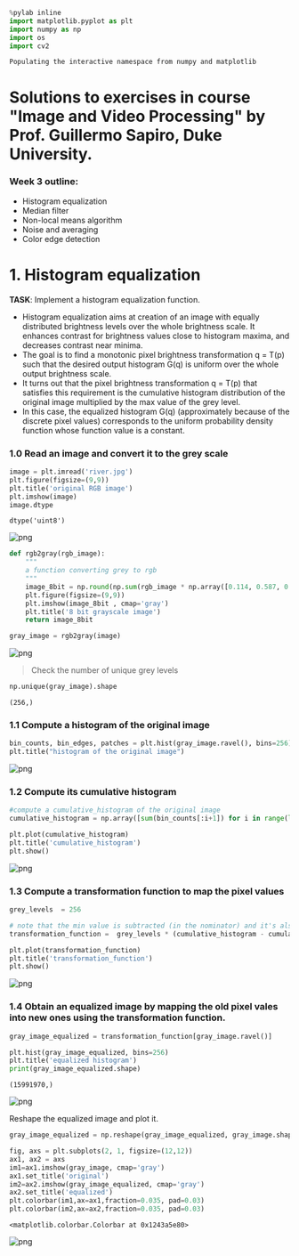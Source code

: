 ```python
%pylab inline
import matplotlib.pyplot as plt 
import numpy as np
import os
import cv2
```

    Populating the interactive namespace from numpy and matplotlib


# **Solutions to exercises in course "Image and Video Processing" by Prof. Guillermo Sapiro, Duke University.**

### Week 3 outline:
* Histogram equalization
* Median filter 
* Non-local means algorithm
* Noise and averaging
* Color edge detection

# 1. Histogram equalization

**TASK**: Implement a histogram equalization function. 


* Histogram equalization aims at creation of an image with equally distributed brightness levels over the whole brightness scale. It enhances contrast for brightness values close to histogram maxima, and decreases contrast near minima.
* The goal is to find a monotonic pixel brightness transformation q = T(p) such that the desired output histogram G(q) is uniform over the whole output brightness scale.
* It turns out that the  pixel brightness transformation q = T(p) that satisfies this requirement is the cumulative histogram distribution of the original image multiplied by the max value of the grey level.
* In this case, the equalized histogram G(q)  (approximately because of the discrete pixel values) corresponds to the uniform probability density function whose function value is a constant. 

 ### 1.0 Read an image and convert it to the grey scale


```python
image = plt.imread('river.jpg')
plt.figure(figsize=(9,9))
plt.title('original RGB image')
plt.imshow(image)
image.dtype
```




    dtype('uint8')




![png](week3-spatial-processing_files/week3-spatial-processing_7_1.png)



```python
def rgb2gray(rgb_image):
    """
    a function converting grey to rgb
    """
    image_8bit = np.round(np.sum(rgb_image * np.array([0.114, 0.587, 0.299]), axis=-1)).astype('uint8')
    plt.figure(figsize=(9,9))
    plt.imshow(image_8bit , cmap='gray')
    plt.title('8 bit grayscale image')
    return image_8bit

gray_image = rgb2gray(image)
```


![png](week3-spatial-processing_files/week3-spatial-processing_8_0.png)


> Check the number of unique grey levels


```python
np.unique(gray_image).shape
```




    (256,)



### 1.1 Compute a histogram of the original image


```python
bin_counts, bin_edges, patches = plt.hist(gray_image.ravel(), bins=256)
plt.title("histogram of the original image")
```


![png](week3-spatial-processing_files/week3-spatial-processing_12_0.png)


### 1.2 Compute its  cumulative histogram


```python
#compute a cumulative_histogram of the original image
cumulative_histogram = np.array([sum(bin_counts[:i+1]) for i in range(len(bin_counts))])

plt.plot(cumulative_histogram)
plt.title('cumulative_histogram')
plt.show()
```


![png](week3-spatial-processing_files/week3-spatial-processing_14_0.png)


### 1.3 Compute a transformation function to map the pixel values


```python
grey_levels  = 256

# note that the min value is subtracted (in the nominator) and it's also scaled by its maximum value (in the denominator) to have the same grey level range of the original image
transformation_function =  grey_levels * (cumulative_histogram - cumulative_histogram.min())  / (cumulative_histogram.max() - cumulative_histogram.min())

plt.plot(transformation_function)
plt.title('transformation_function')
plt.show()
```


![png](week3-spatial-processing_files/week3-spatial-processing_16_0.png)


### 1.4 Obtain an equalized image by mapping the old pixel vales into new ones using the transformation function.


```python
gray_image_equalized = transformation_function[gray_image.ravel()]

plt.hist(gray_image_equalized, bins=256)
plt.title('equalized histogram')
print(gray_image_equalized.shape)
```

    (15991970,)



![png](week3-spatial-processing_files/week3-spatial-processing_18_1.png)


Reshape the equalized image and plot it.


```python
gray_image_equalized = np.reshape(gray_image_equalized, gray_image.shape)

fig, axs = plt.subplots(2, 1, figsize=(12,12))
ax1, ax2 = axs
im1=ax1.imshow(gray_image, cmap='gray')
ax1.set_title('original')
im2=ax2.imshow(gray_image_equalized, cmap='gray')
ax2.set_title('equalized')
plt.colorbar(im1,ax=ax1,fraction=0.035, pad=0.03)
plt.colorbar(im2,ax=ax2,fraction=0.035, pad=0.03)
```




    <matplotlib.colorbar.Colorbar at 0x1243a5e80>




![png](week3-spatial-processing_files/week3-spatial-processing_20_1.png)



```python

```
